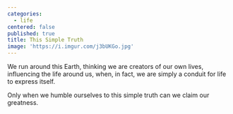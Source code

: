 ```yaml
---
categories:
  - life
centered: false
published: true
title: This Simple Truth
image: 'https://i.imgur.com/j3bUKGo.jpg'
---
```

We run around this Earth,
thinking we are creators
of our own lives,
influencing 
the life around us,
when, in fact,
we are simply a conduit
for life
to express itself.

Only when we humble ourselves
to this simple truth
can we claim our greatness.
